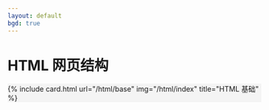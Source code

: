 ```yaml
---
layout: default
bgd: true
---
```

# HTML 网页结构

<div class="mt-3 row row-cols-1 row-cols-sm-2 row-cols-md-3" style="background:#f4f4f4">

{% include card.html url="/html/base" img="/html/index" title="HTML 基础" %}

</div>
